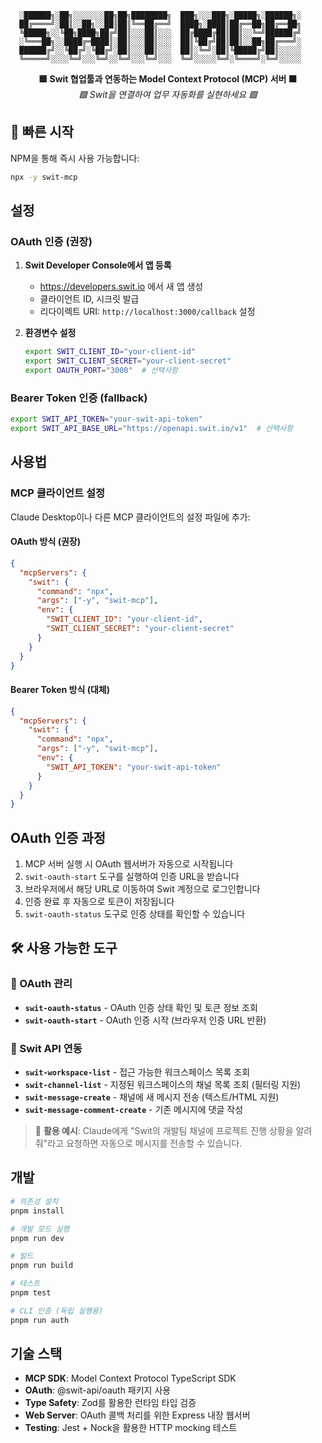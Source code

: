 ```
  ░██████╗░██╗░░░░░░░██╗██╗████████╗  ███╗░░░███╗░█████╗░██████╗░
  ██╔════╝░██║░░██╗░░██║██║╚══██╔══╝  ████╗░████║██╔══██╗██╔══██╗
  ╚█████╗░░╚██╗████╗██╔╝██║░░░██║░░░  ██╔████╔██║██║░░╚═╝██████╔╝
  ░╚═══██╗░░████╔═████║░██║░░░██║░░░  ██║╚██╔╝██║██║░░██╗██╔═══╝░
  ██████╔╝░░╚██╔╝░╚██╔╝░██║░░░██║░░░  ██║░╚═╝░██║╚█████╔╝██║░░░░░
  ╚═════╝░░░░╚═╝░░░╚═╝░░╚═╝░░░╚═╝░░░  ╚═╝░░░░░╚═╝░╚════╝░╚═╝░░░░░
```

<div align="center">
  <strong>🟦 Swit 협업툴과 연동하는 Model Context Protocol (MCP) 서버 🟧</strong>
  <br>
  <em>🟩 Swit을 연결하여 업무 자동화를 실현하세요 🟩</em>
</div>

## 🚀 빠른 시작

NPM을 통해 즉시 사용 가능합니다:

```bash
npx -y swit-mcp
```

## 설정

### OAuth 인증 (권장)

1. **Swit Developer Console에서 앱 등록**
   - https://developers.swit.io 에서 새 앱 생성
   - 클라이언트 ID, 시크릿 발급
   - 리다이렉트 URI: `http://localhost:3000/callback` 설정

2. **환경변수 설정**
   ```bash
   export SWIT_CLIENT_ID="your-client-id"
   export SWIT_CLIENT_SECRET="your-client-secret"
   export OAUTH_PORT="3000"  # 선택사항
   ```

### Bearer Token 인증 (fallback)

```bash
export SWIT_API_TOKEN="your-swit-api-token"
export SWIT_API_BASE_URL="https://openapi.swit.io/v1"  # 선택사항
```

## 사용법

### MCP 클라이언트 설정

Claude Desktop이나 다른 MCP 클라이언트의 설정 파일에 추가:

#### OAuth 방식 (권장)

```json
{
  "mcpServers": {
    "swit": {
      "command": "npx",
      "args": ["-y", "swit-mcp"],
      "env": {
        "SWIT_CLIENT_ID": "your-client-id",
        "SWIT_CLIENT_SECRET": "your-client-secret"
      }
    }
  }
}
```

#### Bearer Token 방식 (대체)

```json
{
  "mcpServers": {
    "swit": {
      "command": "npx",
      "args": ["-y", "swit-mcp"],
      "env": {
        "SWIT_API_TOKEN": "your-swit-api-token"
      }
    }
  }
}
```

## OAuth 인증 과정

1. MCP 서버 실행 시 OAuth 웹서버가 자동으로 시작됩니다
2. `swit-oauth-start` 도구를 실행하여 인증 URL을 받습니다
3. 브라우저에서 해당 URL로 이동하여 Swit 계정으로 로그인합니다
4. 인증 완료 후 자동으로 토큰이 저장됩니다
5. `swit-oauth-status` 도구로 인증 상태를 확인할 수 있습니다

## 🛠️ 사용 가능한 도구

### 🔐 OAuth 관리
- **`swit-oauth-status`** - OAuth 인증 상태 확인 및 토큰 정보 조회
- **`swit-oauth-start`** - OAuth 인증 시작 (브라우저 인증 URL 반환)

### 💼 Swit API 연동
- **`swit-workspace-list`** - 접근 가능한 워크스페이스 목록 조회
- **`swit-channel-list`** - 지정된 워크스페이스의 채널 목록 조회 (필터링 지원)
- **`swit-message-create`** - 채널에 새 메시지 전송 (텍스트/HTML 지원)
- **`swit-message-comment-create`** - 기존 메시지에 댓글 작성

> 🎯 **활용 예시**: Claude에게 "Swit의 개발팀 채널에 프로젝트 진행 상황을 알려줘"라고 요청하면 자동으로 메시지를 전송할 수 있습니다.

## 개발

```bash
# 의존성 설치
pnpm install

# 개발 모드 실행
pnpm run dev

# 빌드
pnpm run build

# 테스트
pnpm test

# CLI 인증 (독립 실행용)
pnpm run auth
```

## 기술 스택

- **MCP SDK**: Model Context Protocol TypeScript SDK
- **OAuth**: @swit-api/oauth 패키지 사용
- **Type Safety**: Zod를 활용한 런타임 타입 검증
- **Web Server**: OAuth 콜백 처리를 위한 Express 내장 웹서버
- **Testing**: Jest + Nock을 활용한 HTTP mocking 테스트
